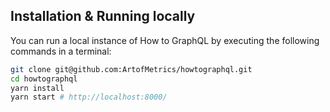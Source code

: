 ## Installation & Running locally

You can run a local instance of How to GraphQL by executing the following commands in a terminal:

```sh
git clone git@github.com:ArtofMetrics/howtographql.git
cd howtographql
yarn install
yarn start # http://localhost:8000/
```
